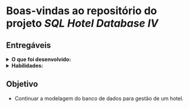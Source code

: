 # Boas-vindas ao repositório do projeto _SQL Hotel Database IV_

## Entregáveis

<details>
  <summary><strong>O que foi desenvolvido:</strong></summary>

- Criação da tabela `room_users`, junto com a adição de valores;
- _Queries_ que retornam:
  - Nome, sobrenome, valor da diária e id do hotel de todas as as pessoas que se hospedaram nos quartos;
  - Nome, id do hotel, data de entrada e saída de pessoas hospedadas nos quartos dos hotéis;
  - Nome, sobrenome, email, data de registro da pessoa, data de entrada e saída de pessoas que fizeram check-in entre Agosto e Outubro de 2023;
  - Nome, sobrenome, email, data de registro, data de entrada e saída de pessoas que dizeram check-in entre Agosto e Outubro de 2023 e ainda estão hospedadas;
  - Nome do hospede, nome do hotel, valor da diária, número de estrelas, data de registro das pessoas que já se hospedaram algum dia em quartos de hotéis com três ou mais estrelas, onde estes quartos tenham diária menor ou igual 500.00.

</details>

<details>
  <summary><strong>Habilidades:</strong></summary>

- Relacionar tabelas em banco de dados;
- **Extrair dados** de várias tabelas que possuem relacionamentos;

</details>

## Objetivo

- Continuar a modelagem do banco de dados para gestão de um hotel.

